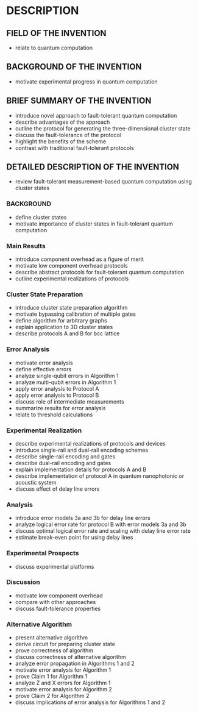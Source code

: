 # DESCRIPTION

## FIELD OF THE INVENTION

- relate to quantum computation

## BACKGROUND OF THE INVENTION

- motivate experimental progress in quantum computation

## BRIEF SUMMARY OF THE INVENTION

- introduce novel approach to fault-tolerant quantum computation
- describe advantages of the approach
- outline the protocol for generating the three-dimensional cluster state
- discuss the fault-tolerance of the protocol
- highlight the benefits of the scheme
- contrast with traditional fault-tolerant protocols

## DETAILED DESCRIPTION OF THE INVENTION

- review fault-tolerant measurement-based quantum computation using cluster states

### BACKGROUND

- define cluster states
- motivate importance of cluster states in fault-tolerant quantum computation

### Main Results

- introduce component overhead as a figure of merit
- motivate low component overhead protocols
- describe abstract protocols for fault-tolerant quantum computation
- outline experimental realizations of protocols

### Cluster State Preparation

- introduce cluster state preparation algorithm
- motivate bypassing calibration of multiple gates
- define algorithm for arbitrary graphs
- explain application to 3D cluster states
- describe protocols A and B for bcc lattice

### Error Analysis

- motivate error analysis
- define effective errors
- analyze single-qubit errors in Algorithm 1
- analyze multi-qubit errors in Algorithm 1
- apply error analysis to Protocol A
- apply error analysis to Protocol B
- discuss role of intermediate measurements
- summarize results for error analysis
- relate to threshold calculations

### Experimental Realization

- describe experimental realizations of protocols and devices
- introduce single-rail and dual-rail encoding schemes
- describe single-rail encoding and gates
- describe dual-rail encoding and gates
- explain implementation details for protocols A and B
- describe implementation of protocol A in quantum nanophotonic or acoustic system
- discuss effect of delay line errors

### Analysis

- introduce error models 3a and 3b for delay line errors
- analyze logical error rate for protocol B with error models 3a and 3b
- discuss optimal logical error rate and scaling with delay line error rate
- estimate break-even point for using delay lines

### Experimental Prospects

- discuss experimental platforms

### Discussion

- motivate low component overhead
- compare with other approaches
- discuss fault-tolerance properties

### Alternative Algorithm

- present alternative algorithm
- derive circuit for preparing cluster state
- prove correctness of algorithm
- discuss correctness of alternative algorithm
- analyze error propagation in Algorithms 1 and 2
- motivate error analysis for Algorithm 1
- prove Claim 1 for Algorithm 1
- analyze Z and X errors for Algorithm 1
- motivate error analysis for Algorithm 2
- prove Claim 2 for Algorithm 2
- discuss implications of error analysis for Algorithms 1 and 2

